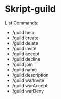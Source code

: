# Skript-guild

List Commands:

- /guild help <page>
- /guild create <guild>
- /guild delete
- /guild invite <player>
- /guild accept <guild>
- /guild decline <guild>
- /guild join <guild>
- /guild name <new name>
- /guild description <new guild description>
- /guild warInvite <guild>
- /guild warAccept <guild>
- /guild warDeny <guild>
